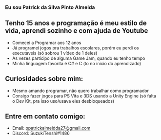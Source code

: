 ### Eu sou Patrick da Silva Pinto Almeida
## Tenho 15 anos e programação é meu estilo de vida, aprendi sozinho e com ajuda de Youtube

- Comecei a Programar aos 12 anos
- Já programei jogos pra trabalhos escolares, porém eu perdi os executaveis (só sobrou 1 vídeo de 1 deles)
- As vezes participo de alguma Game Jam, quando eu tenho tempo
- Minha linguagem favorita é C# e C (to no inicio do aprendizado)

## Curiosidades sobre mim:
- Mesmo amando programar, não quero trabalhar como programador
- Consigo fazer jogos para PS Vita e 3DS usando a Unity Engine (só falta o Dev Kit, pra isso uso/usava eles desbloqueados)

## Entre em contato comigo: 
- Email: ppatrickalmeidda27@gmail.com
- Discord: SuzukiTenshi#1486
